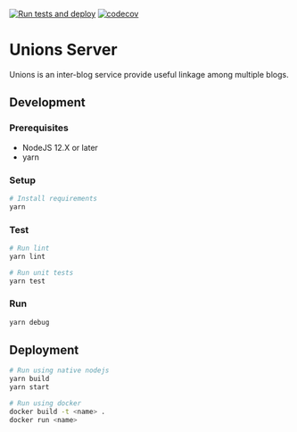 [![Run tests and deploy](https://github.com/hellodhlyn/unions-server/workflows/Run%20tests/badge.svg)](https://github.com/hellodhlyn/unions-server/actions?query=workflow%3A%22Run+tests%22)
[![codecov](https://codecov.io/gh/hellodhlyn/unions-server/branch/master/graph/badge.svg)](https://codecov.io/gh/hellodhlyn/unions-server)

# Unions Server

Unions is an inter-blog service provide useful linkage among multiple blogs.

## Development
### Prerequisites
* NodeJS 12.X or later
* yarn

### Setup
```sh
# Install requirements
yarn
```

### Test
```sh
# Run lint
yarn lint

# Run unit tests
yarn test
```

### Run
```sh
yarn debug
```

## Deployment
```bash
# Run using native nodejs
yarn build
yarn start

# Run using docker
docker build -t <name> .
docker run <name>
```
